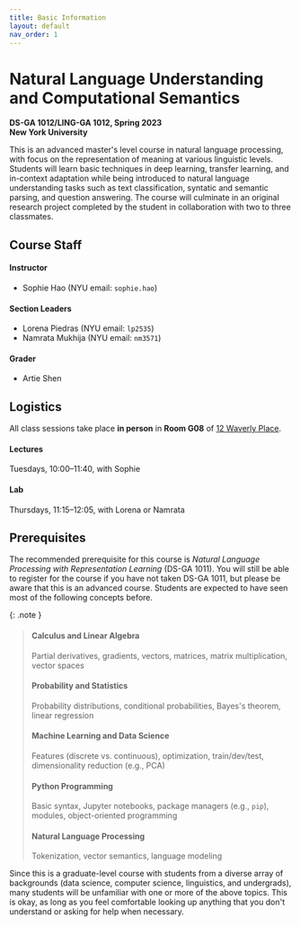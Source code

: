 ```yaml
---
title: Basic Information
layout: default
nav_order: 1
---
```


# Natural Language Understanding and Computational Semantics

**DS-GA 1012/LING-GA 1012, Spring 2023**<br />
**New York University**

This is an advanced master's level course in natural language processing, with focus on the representation of 
meaning at various linguistic levels. Students will learn basic techniques in deep learning, transfer learning, and 
in-context adaptation while being introduced to natural language understanding tasks such as text classification, 
syntatic and semantic parsing, and question answering. The course will culminate in an original research project 
completed by the student in collaboration with two to three classmates.

## Course Staff

#### Instructor
* Sophie Hao (NYU email: `sophie.hao`)

#### Section Leaders
* Lorena Piedras (NYU email: `lp2535`)
* Namrata Mukhija (NYU email: `nm3571`)

#### Grader
* Artie Shen 


## Logistics

All class sessions take place **in person** in **Room G08** of 
[12 Waverly Place](https://goo.gl/maps/3qye7472KPRqERbi8).

#### Lectures
Tuesdays, 10:00–11:40, with Sophie

#### Lab
Thursdays, 11:15–12:05, with Lorena or Namrata

## Prerequisites

The recommended prerequisite for this course is _Natural Language Processing with Representation Learning_ (DS-GA
1011). You will still be able to register for the course if you have not taken DS-GA 1011, but please be aware that
this is an advanced course. Students are expected to have seen most of the following concepts before.

{: .note }
> #### Calculus and Linear Algebra
> Partial derivatives, gradients, vectors, matrices, matrix multiplication, vector spaces
> 
> #### Probability and Statistics
> Probability distributions, conditional probabilities, Bayes's theorem, linear regression
>
> #### Machine Learning and Data Science
> Features (discrete vs. continuous), optimization, train/dev/test, dimensionality reduction (e.g., PCA)
> 
> #### Python Programming
> Basic syntax, Jupyter notebooks, package managers (e.g., `pip`), modules, object-oriented programming
> 
> #### Natural Language Processing
> Tokenization, vector semantics, language modeling

Since this is a graduate-level course with students from a diverse array of backgrounds (data science, computer 
science, linguistics, and undergrads), many students will be unfamiliar with one or more of the above topics. This 
is okay, as long as you feel comfortable looking up anything that you don't understand or asking for help when 
necessary. 